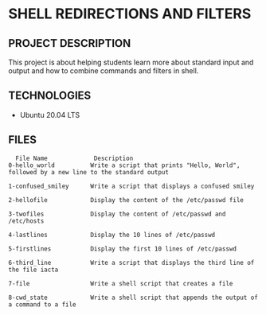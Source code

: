 # SHELL REDIRECTIONS AND FILTERS

## PROJECT DESCRIPTION
   
   This project is about helping students learn more about standard input and output
   and how to combine commands and filters in shell.

## TECHNOLOGIES 
 
   - Ubuntu 20.04 LTS
   

## FILES


      File Name             Description
    0-hello_world          Write a script that prints "Hello, World", followed by a new line to the standard output

    1-confused_smiley      Write a script that displays a confused smiley

    2-hellofile            Display the content of the /etc/passwd file

    3-twofiles             Display the content of /etc/passwd and /etc/hosts

    4-lastlines            Display the 10 lines of /etc/passwd

    5-firstlines           Display the first 10 lines of /etc/passwd

    6-third_line           Write a script that displays the third line of the file iacta
 
    7-file                 Write a shell script that creates a file

    8-cwd_state            Write a shell script that appends the output of a command to a file
